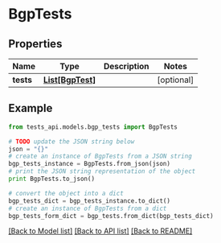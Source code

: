 # BgpTests


## Properties
Name | Type | Description | Notes
------------ | ------------- | ------------- | -------------
**tests** | [**List[BgpTest]**](BgpTest.md) |  | [optional] 

## Example

```python
from tests_api.models.bgp_tests import BgpTests

# TODO update the JSON string below
json = "{}"
# create an instance of BgpTests from a JSON string
bgp_tests_instance = BgpTests.from_json(json)
# print the JSON string representation of the object
print BgpTests.to_json()

# convert the object into a dict
bgp_tests_dict = bgp_tests_instance.to_dict()
# create an instance of BgpTests from a dict
bgp_tests_form_dict = bgp_tests.from_dict(bgp_tests_dict)
```
[[Back to Model list]](../README.md#documentation-for-models) [[Back to API list]](../README.md#documentation-for-api-endpoints) [[Back to README]](../README.md)


